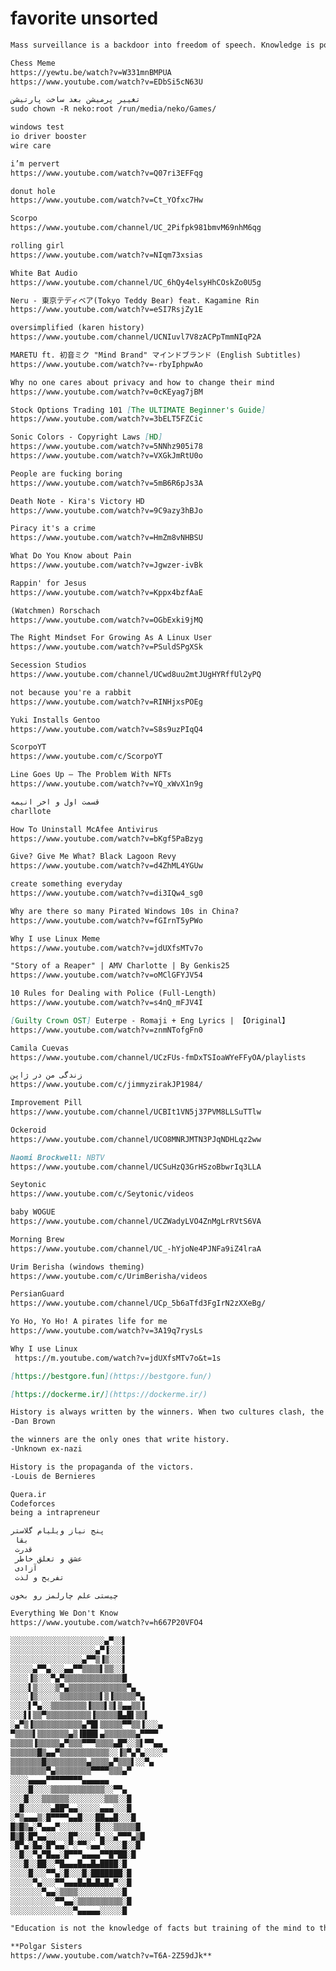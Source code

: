 # favorite unsorted

```markdown
Mass surveillance is a backdoor into freedom of speech. Knowledge is power. Power corrupts. And absolute power corrupts absolutely.
```

```markdown
Chess Meme
https://yewtu.be/watch?v=W331mnBMPUA
https://www.youtube.com/watch?v=EDbSi5cN63U
```

```markdown
تغییر پرمیشن بعد ساخت پارتیشن
sudo chown -R neko:root /run/media/neko/Games/
```

```markdown
windows test
io driver booster 
wire care
```

```markdown
i’m pervert
https://www.youtube.com/watch?v=Q07ri3EFFqg
```

```markdown
donut hole
https://www.youtube.com/watch?v=Ct_YOfxc7Hw
```

```markdown
Scorpo
https://www.youtube.com/channel/UC_2Pifpk981bmvM69nhM6qg
```

```markdown
rolling girl
https://www.youtube.com/watch?v=NIqm73xsias
```

```markdown
White Bat Audio
https://www.youtube.com/channel/UC_6hQy4elsyHhCOskZo0U5g
```

```markdown
Neru - 東京テディベア(Tokyo Teddy Bear) feat. Kagamine Rin
https://www.youtube.com/watch?v=eSI7RsjZy1E
```

```markdown
oversimplified (karen history)
https://www.youtube.com/channel/UCNIuvl7V8zACPpTmmNIqP2A
```

```markdown
MARETU ft. 初音ミク "Mind Brand" マインドブランド (English Subtitles)
https://www.youtube.com/watch?v=-rbyIphpwAo
```

```markdown
Why no one cares about privacy and how to change their mind
https://www.youtube.com/watch?v=0cKEyag7jBM
```

```markdown
Stock Options Trading 101 [The ULTIMATE Beginner's Guide]
https://www.youtube.com/watch?v=3bELT5FZCic
```

```markdown
Sonic Colors - Copyright Laws [HD]
https://www.youtube.com/watch?v=5NNhz905i78
https://www.youtube.com/watch?v=VXGkJmRtU0o
```

```markdown
People are fucking boring
https://www.youtube.com/watch?v=5mB6R6pJs3A
```

```markdown
Death Note - Kira's Victory HD
https://www.youtube.com/watch?v=9C9azy3hBJo
```

```markdown
Piracy it's a crime
https://www.youtube.com/watch?v=HmZm8vNHBSU
```

```markdown
What Do You Know about Pain
https://www.youtube.com/watch?v=Jgwzer-ivBk
```

```markdown
Rappin' for Jesus
https://www.youtube.com/watch?v=Kppx4bzfAaE
```

```markdown
(Watchmen) Rorschach
https://www.youtube.com/watch?v=OGbExki9jMQ
```

```markdown
The Right Mindset For Growing As A Linux User
https://www.youtube.com/watch?v=PSuldSPgXSk
```

```markdown
Secession Studios
https://www.youtube.com/channel/UCwd8uu2mtJUgHYRffUl2yPQ
```

```markdown
not because you're a rabbit
https://www.youtube.com/watch?v=RINHjxsPOEg
```

```markdown
Yuki Installs Gentoo
https://www.youtube.com/watch?v=S8s9uzPIqQ4
```

```markdown
ScorpoYT
https://www.youtube.com/c/ScorpoYT
```

```markdown
Line Goes Up – The Problem With NFTs
https://www.youtube.com/watch?v=YQ_xWvX1n9g
```

```markdown
قسمت اول و اخر انیمه 
charllote
```

```markdown
How To Uninstall McAfee Antivirus
https://www.youtube.com/watch?v=bKgf5PaBzyg
```

```markdown
Give? Give Me What? Black Lagoon Revy
https://www.youtube.com/watch?v=d4ZhML4YGUw
```

```markdown
create something everyday
https://www.youtube.com/watch?v=di3IQw4_sg0
```

```markdown
Why are there so many Pirated Windows 10s in China?
https://www.youtube.com/watch?v=fGIrnT5yPWo
```

```markdown
Why I use Linux Meme
https://www.youtube.com/watch?v=jdUXfsMTv7o
```

```markdown
"Story of a Reaper" | AMV Charlotte | By Genkis25
https://www.youtube.com/watch?v=oMClGFYJV54
```

```markdown
10 Rules for Dealing with Police (Full-Length)
https://www.youtube.com/watch?v=s4nQ_mFJV4I
```

```markdown
[Guilty Crown OST] Euterpe - Romaji + Eng Lyrics | 【Original】
https://www.youtube.com/watch?v=znmNTofgFn0
```

```markdown
Camila Cuevas
https://www.youtube.com/channel/UCzFUs-fmDxTSIoaWYeFFyOA/playlists
```

```markdown
زندگی من در ژاپن
https://www.youtube.com/c/jimmyzirakJP1984/
```

```markdown
Improvement Pill
https://www.youtube.com/channel/UCBIt1VN5j37PVM8LLSuTTlw
```

```markdown
Ockeroid
https://www.youtube.com/channel/UCO8MNRJMTN3PJqNDHLqz2ww
```

```markdown
Naomi Brockwell: NBTV
https://www.youtube.com/channel/UCSuHzQ3GrHSzoBbwrIq3LLA
```

```markdown
Seytonic
https://www.youtube.com/c/Seytonic/videos
```

```markdown
baby WOGUE
https://www.youtube.com/channel/UCZWadyLVO4ZnMgLrRVtS6VA
```

```markdown
Morning Brew
https://www.youtube.com/channel/UC_-hYjoNe4PJNFa9iZ4lraA
```

```markdown
Urim Berisha (windows theming)
https://www.youtube.com/c/UrimBerisha/videos
```

```markdown
PersianGuard
https://www.youtube.com/channel/UCp_5b6aTfd3FgIrN2zXXeBg/
```

```markdown
Yo Ho, Yo Ho! A pirates life for me
https://www.youtube.com/watch?v=3A19q7rysLs
```

```markdown
Why I use Linux
 https://m.youtube.com/watch?v=jdUXfsMTv7o&t=1s
```

```markdown
[https://bestgore.fun](https://bestgore.fun/)

```

```markdown
[https://dockerme.ir/](https://dockerme.ir/)
```

```markdown
History is always written by the winners. When two cultures clash, the loser is obliterated, and the winner writes the history books-books which glorify their own cause and disparage the conquered foe. As Napoleon once said, 'What is history, but a fable agreed upon?
-Dan Brown

the winners are the only ones that write history.
-Unknown ex-nazi

History is the propaganda of the victors.
-Louis de Bernieres
```

```markdown
Quera.ir
Codeforces
being a intrapreneur
```

```markdown
پنج نیاز ویلیام گلاستر
 بقا
 قدرت
 عشق و تعلق خاطر
 آزادی
 تفریح و لذت
```

```markdown
چیستی علم چارلمز رو بخون
```

```markdown
Everything We Don't Know
https://www.youtube.com/watch?v=h667P20VFO4
```

```markdown
░░░░░░░░░░░░░░░░░░░░░▄▀░░▌
░░░░░░░░░░░░░░░░░░░▄▀▐░░░▌
░░░░░░░░░░░░░░░░▄▀▀▒▐▒░░░▌
░░░░░▄▀▀▄░░░▄▄▀▀▒▒▒▒▌▒▒░░▌
░░░░▐▒░░░▀▄▀▒▒▒▒▒▒▒▒▒▒▒▒▒█
░░░░▌▒░░░░▒▀▄▒▒▒▒▒▒▒▒▒▒▒▒▒▀▄
░░░░▐▒░░░░░▒▒▒▒▒▒▒▒▒▌▒▐▒▒▒▒▒▀▄
░░░░▌▀▄░░▒▒▒▒▒▒▒▒▐▒▒▒▌▒▌▒▄▄▒▒▐
░░░▌▌▒▒▀▒▒▒▒▒▒▒▒▒▒▐▒▒▒▒▒█▄█▌▒▒▌
░▄▀▒▐▒▒▒▒▒▒▒▒▒▒▒▄▀█▌▒▒▒▒▒▀▀▒▒▐░░░▄
▀▒▒▒▒▌▒▒▒▒▒▒▒▄▒▐███▌▄▒▒▒▒▒▒▒▄▀▀▀▀
▒▒▒▒▒▐▒▒▒▒▒▄▀▒▒▒▀▀▀▒▒▒▒▄█▀░░▒▌▀▀▄▄
▒▒▒▒▒▒█▒▄▄▀▒▒▒▒▒▒▒▒▒▒▒░░▐▒▀▄▀▄░░░░▀
▒▒▒▒▒▒▒█▒▒▒▒▒▒▒▒▒▄▒▒▒▒▄▀▒▒▒▌░░▀▄
▒▒▒▒▒▒▒▒▀▄▒▒▒▒▒▒▒▒▀▀▀▀▒▒▒▄▀
░░░░▄▄▄▄▀▀▀▀▀▀▀▀▄▄▄▄▄▄
░░░░█░░░░▒▒▒▒▒▒▒▒▒▒▒▒░░▀▀▄
░░░█░░░▒▒▒▒▒▒░░░░░░░░▒▒▒░░█
░░█░░░░░░▄██▀▄▄░░░░░▄▄▄░░░█
░▀▒▄▄▄▒░█▀▀▀▀▄▄█░░░██▄▄█░░░█
█▒█▒▄░▀▄▄▄▀░░░░░░░░█░░░▒▒▒▒▒█
█▒█░█▀▄▄░░░░░█▀░░░░▀▄░░▄▀▀▀▄▒█
░█▀▄░█▄░█▀▄▄░▀░▀▀░▄▄▀░░░░█░░█
░░█░░▀▄▀█▄▄░█▀▀▀▄▄▄▄▀▀█▀██░█
░░░█░░██░░▀█▄▄▄█▄▄█▄████░█
░░░░█░░░▀▀▄░█░░░█░███████░█
░░░░░▀▄░░░▀▀▄▄▄█▄█▄█▄█▄▀░░█
░░░░░░░▀▄▄░▒▒▒▒░░░░░░░░░░█
░░░░░░░░░░▀▀▄▄░▒▒▒▒▒▒▒▒▒▒░█
░░░░░░░░░░░░░░▀▄▄▄▄▄░░░░░█
```

```markdown
"Education is not the knowledge of facts but training of the mind to think."-Albert Einstein
```

```markdown
**Polgar Sisters
https://www.youtube.com/watch?v=T6A-2Z59dJk**
```